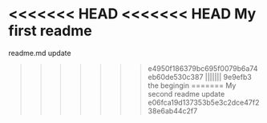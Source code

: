 <<<<<<< HEAD
<<<<<<< HEAD
My first readme
=======
readme.md update
>>>>>>> e4950f186379bc695f0079b6a74eb60de530c387
||||||| 9e9efb3
 the begingin
=======
My second readme update
>>>>>>> e06fca19d137353b5e3c2dce47f238e6ab44c2f7
